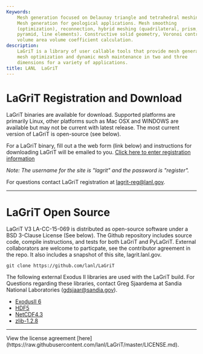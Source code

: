 ```yaml
---
Keywords: 
    Mesh generation focused on Delaunay triangle and tetrahedral meshing.
    Mesh generation for geological applications. Mesh smoothing
    (optimization), reconnection, hybrid meshing (quadrilateral, prism,
    pyramid, line elements). Constructive solid geometry, Voronoi control
    volume area volume coefficient calculation.
description: 
    LaGriT is a library of user callable tools that provide mesh generation,
    mesh optimization and dynamic mesh maintenance in two and three
    dimensions for a variety of applications.
title: LANL  LaGriT 
---
```


 
# LaGriT Registration and Download

LaGriT binaries are available for download. Supported platforms are
primarily Linux, other platforms such as Mac OSX and WINDOWS are
available but may not be current with latest release. The most current
version of LaGriT is open-source (see below).

For a LaGriT binary, fill out a the web form (link below) and
instructions for downloading LaGriT will be emailed to you.
[Click here to enter registration information](https://lagrit.lanl.gov/reg/form.php)

*Note: The username for the site is "lagrit" and the password is
"register".*

For questions contact LaGriT registration at lagrit-reg@lanl.gov.

------------------------------------------------------------------------

# LaGriT Open Source

LaGriT V3 LA-CC-15-069 is distributed as open-source software under a
BSD 3-Clause License (See below). The Github repository includes source
code, compile instructions, and tests for both LaGriT and PyLaGriT.
External collaborators are welcome to particpate, see the contributor
agreement in the repo. It also includes a snapshot of this site,
lagrit.lanl.gov.

    git clone https://github.com/lanl/LaGriT

The following external Exodus II libraries are used with the LaGriT
build. For Questions regarding these libraries, contact Greg Sjaardema
at Sandia National Laboratories (gdsjaar@sandia.gov).

-   [ExodusII 6](https://github.com/gsjaardema/seacas)
-   [HDF5](https://www.hdfgroup.org/downloads/index.html)
-   [NetCDF4.3](http://www.unidata.ucar.edu/downloads/netcdf/index.jsp)
-   [zlib-1.2.8](http://www.zlib.net)

------------------------------------------------------------------------

<object data="https://raw.githubusercontent.com/lanl/LaGriT/master/LICENSE.md"> 
    View the license agreement [here](https://raw.githubusercontent.com/lanl/LaGriT/master/LICENSE.md).
</object>

